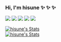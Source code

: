 ### Hi, I'm hisune ✨ ✨ ✨   
<a href="https://github.com/hisune"><img src="https://badges.pufler.dev/visits/hisune/hisune?style=flat-square&color=black&logo=github"></a>
<a href="https://github.com/hisune"><img src="https://badges.pufler.dev/years/hisune?style=flat-square&color=black&logo=github"></a>
<a href="https://github.com/hisune?tab=repositories"><img src="https://badges.pufler.dev/repos/hisune?style=flat-square&color=black&logo=github"></a>
<a href="https://gist.github.com/hisune"><img src="https://badges.pufler.dev/gists/hisune?style=flat-square&color=black&logo=github"></a>
<a href="https://github.com/hisune"><img src="https://badges.pufler.dev/commits/monthly/hisune?style=flat-square&color=black&logo=github"></a>
<br>
<div>
  <a href="https://github.com/hisune" class="rich-diff-level-one">
    <img src="https://github-readme-stats.vercel.app/api?username=hisune&theme=dark&show_icons=true" alt="hisune's Stats" >
  </a>
</div>
<div>
  <a href="https://github.com/hisune" class="rich-diff-level-one">
    <img src="https://github-readme-stats.vercel.app/api/top-langs/?username=hisune&theme=dark&langs_count=8&layout=compact" alt="hisune's Stats" >
  </a>
</div>
